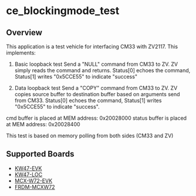 # ce_blockingmode_test

## Overview
This application is a test vehicle for interfacing CM33 with ZV2117. This implements:
1. Basic loopback test
Send a "NULL" command from CM33 to ZV. ZV simply reads the command and returns. Status[0] echoes the command, Status[1] writes "0x5CCE55" to indicate "success"

2. Data loopback test
Send a "COPY" command from CM33 to ZV. ZV copies source buffer to destination buffer based on arguments send from CM33. Status[0] echoes the command, Status[1] writes "0x5CCE55" to indicate "success".

cmd buffer is placed at MEM address: 0x20028000
status buffer is placed at MEM address: 0x20028400

This test is based on memory polling from both sides (CM33 and ZV)

## Supported Boards
- [KW47-EVK](../../_boards/kw47evk/ce_examples/blockingmode_test/example_board_readme.md)
- [KW47-LOC](../../_boards/kw47loc/ce_examples/blockingmode_test/example_board_readme.md)
- [MCX-W72-EVK](../../_boards/mcxw72evk/ce_examples/blockingmode_test/example_board_readme.md)
- [FRDM-MCXW72](../../_boards/frdmmcxw72/ce_examples/blockingmode_test/example_board_readme.md)
